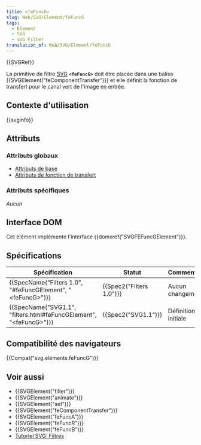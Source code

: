 ```yaml
---
title: <feFuncG>
slug: Web/SVG/Element/feFuncG
tags:
  - Element
  - SVG
  - SVG Filter
translation_of: Web/SVG/Element/feFuncG
---
```

{{SVGRef}}

La primitive de filtre [SVG](/fr/docs/Web/SVG) **`<feFuncG>`** doit être placée dans une balise {{SVGElement("feComponentTransfer")}} et elle définit la fonction de transfert pour le canal vert de l'image en entrée.

## Contexte d'utilisation

{{svginfo}}

## Attributs

### Attributs globaux

- [Attributs de base](/fr/docs/Web/SVG/Attribute#Attributs_de_base)
- [Attributs de fonction de transfert](/fr/docs/Web/SVG/Attribute#Attributs_de_fonction_de_transfert)

### Attributs spécifiques

_Aucun_

## Interface DOM

Cet élément implémente l'interface {{domxref("SVGFEFuncGElement")}}.

## Spécifications

| Spécification                                                                                    | Statut                           | Commentaire         |
| ------------------------------------------------------------------------------------------------ | -------------------------------- | ------------------- |
| {{SpecName("Filters 1.0", "#feFuncGElement", "&lt;feFuncG&gt;")}}         | {{Spec2("Filters 1.0")}} | Aucun changement    |
| {{SpecName("SVG1.1", "filters.html#feFuncGElement", "&lt;feFuncG&gt;")}} | {{Spec2("SVG1.1")}}         | Définition initiale |

## Compatibilité des navigateurs

{{Compat("svg.elements.feFuncG")}}

## Voir aussi

- {{SVGElement("filter")}}
- {{SVGElement("animate")}}
- {{SVGElement("set")}}
- {{SVGElement("feComponentTransfer")}}
- {{SVGElement("feFuncA")}}
- {{SVGElement("feFuncR")}}
- {{SVGElement("feFuncB")}}
- [Tutoriel SVG: Filtres](/fr/docs/Web/SVG/Tutoriel/filtres "en/SVG/Tutorial/Filter_effects")
